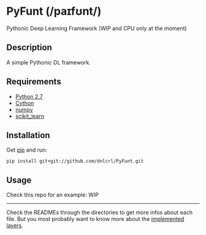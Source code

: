 # PyFunt (/paɪfʊnt/)

Pythonic Deep Learning Framework (WIP and CPU only at the moment)

## Description 

A simple Pythonic DL framework.

## Requirements

- [Python 2.7](https://www.python.org/)
- [Cython](cython.org/)
- [numpy](www.numpy.org/)
- [scikit_learn](scikit-learn.org/)


## Installation

Get [pip](https://pypi.python.org/pypi/pip) and run:

	pip install git+git://github.com/dnlcrl/PyFunt.git

## Usage

Check this repo for an example: WIP

---
 
Check the READMEs through the directories to get more infos about each file. But you most probably want to know more about the [implemented layers](https://github.com/dnlcrl/PyFunt/tree/master/pyfunt/layers).
